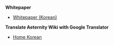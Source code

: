 **Whitepaper**
* [Whitepaper (Korean)][WP_kr]

[WP_kr]: Whitepaper_korean-%28한국어%29

**Translate Aeternity Wiki with Google Translator**
* [Home Korean](https://translate.google.com/translate?sl=en&tl=ko&u=https://github.com/aeternity/wiki/wiki/)

